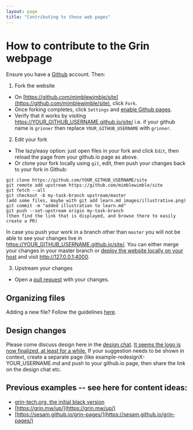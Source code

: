 ```yaml
---
layout: page
title: "Contributing to these web pages"
---
```


# How to contribute to the Grin webpage

Ensure you have a [Github](https://github.com/) account. Then:

1. Fork the website
- On [https://github.com/mimblewimble/site](https://github.com/mimblewimble/site), click `Fork`.
- Once forking completes, click `Settings` and [enable Github pages](https://help.github.com/articles/configuring-a-publishing-source-for-github-pages/).
- Verify that it works by visiting https://YOUR_GITHUB_USERNAME.github.io/site/
  i.e. if your github name is `grinner` then replace `YOUR_GITHUB_USERNAME` with `grinner`.

2. Edit your fork
- The lazy/easy option: just open files in your fork and click `Edit`, then reload the page from your github.io page as above.
- Or clone your fork locally using `git`, edit, then push your changes back to your fork in Github:
```
git clone https://github.com/YOUR_GITHUB_USERNAME/site
git remote add upstream https://github.com/mimblewimble/site
git fetch --all
git checkout -b my-task-branch upstream/master
(add some files, maybe with git add learn.md images/illustrative.png)
git commit -m "added illustration to learn.md"
git push --set-upstream origin my-task-branch
(then find the link that is displayed, and browse there to easily create a PR)
```
In case you push your work in a branch other than `master` you will not be able to see your changes live
in https://YOUR_GITHUB_USERNAME.github.io/site/. You can either merge your changes in your master branch
or [deploy the website locally on your host](README.md#local-run) and visit http://127.0.0.1:4000.

3. Upstream your changes

- Open a [pull request](https://help.github.com/articles/about-pull-requests/) with your changes.

## Organizing files
Adding a new file? Follow the guidelines [here](https://github.com/mmistakes/so-simple-theme#structure).

## Design changes
Please come discuss design here in the [design chat](https://gitter.im/grin_community/design).
[It seems the logo is now finalized, at least for a while.](https://github.com/mimblewimble/site/issues/7)
If your suggestion needs to be shown in context, create a separate page (like example-redesignX-YOUR_USERNAME.md and push to your github.io page, then share the link on the design chat etc.

## Previous examples -- see here for content ideas:
- [grin-tech.org, the initial black version](https://web.archive.org/web/20180917135841/http://grin-tech.org)
- [https://grin.mw/up/](https://grin.mw/up/)
- [https://sesam.github.io/grin-pages/](https://sesam.github.io/grin-pages/)
